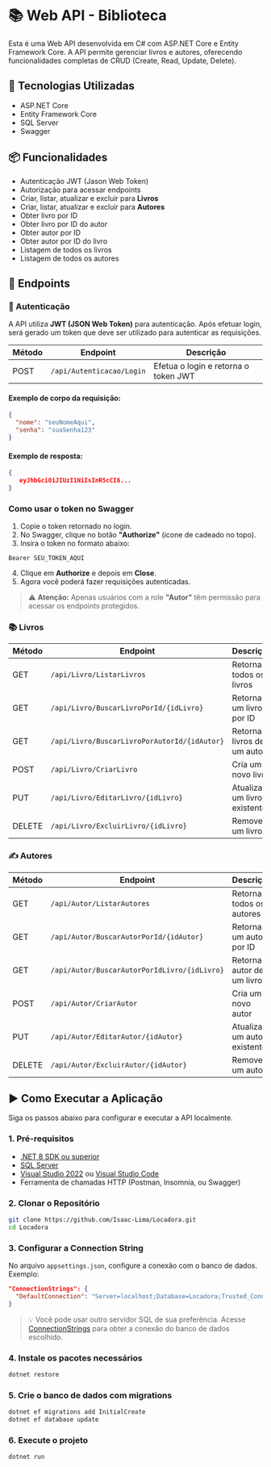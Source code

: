 # 📚 Web API - Biblioteca

Esta é uma Web API desenvolvida em C# com ASP.NET Core e Entity Framework Core. A API permite gerenciar livros e autores, oferecendo funcionalidades completas de CRUD (Create, Read, Update, Delete).

## 🚀 Tecnologias Utilizadas

- ASP.NET Core
- Entity Framework Core
- SQL Server
- Swagger

## 📦 Funcionalidades

- Autenticação JWT (Jason Web Token)
- Autorização para acessar endpoints
- Criar, listar, atualizar e excluir para **Livros**
- Criar, listar, atualizar e excluir para **Autores**
- Obter livro por ID
- Obter livro por ID do autor
- Obter autor por ID
- Obter autor por ID do livro
- Listagem de todos os livros
- Listagem de todos os autores

## 📁 Endpoints

### 🔐 Autenticação

A API utiliza **JWT (JSON Web Token)** para autenticação. Após efetuar login, será gerado um token que deve ser utilizado para autenticar as requisições.

| Método | Endpoint                                  | Descrição                         |
|--------|-------------------------------------------|-----------------------------------|
| POST    | `/api/Autenticacao/Login`                       | Efetua o login e retorna o token JWT           |

#### Exemplo de corpo da requisição:

```json
{
  "nome": "seuNomeAqui",
  "senha": "suaSenha123"
}
```

#### Exemplo de resposta:

```json
{
   eyJhbGciOiJIUzI1NiIsInR5cCI6...
}
```

### Como usar o token no Swagger

1. Copie o token retornado no login.
2. No Swagger, clique no botão **"Authorize"** (ícone de cadeado no topo).
3. Insira o token no formato abaixo:

```
Bearer SEU_TOKEN_AQUI
```

4. Clique em **Authorize** e depois em **Close**.
5. Agora você poderá fazer requisições autenticadas.

> ⚠️ **Atenção:** Apenas usuários com a role **"Autor"** têm permissão para acessar os endpoints protegidos.

### 📚 Livros

| Método | Endpoint                                  | Descrição                         |
|--------|-------------------------------------------|-----------------------------------|
| GET    | `/api/Livro/ListarLivros`                       | Retorna todos os livros           |
| GET    | `/api/Livro/BuscarLivroPorId/{idLivro}`         | Retorna um livro por ID           |
| GET    | `/api/Livro/BuscarLivroPorAutorId/{idAutor}`    | Retorna livros de um autor        |
| POST   | `/api/Livro/CriarLivro`                         | Cria um novo livro                |
| PUT    | `/api/Livro/EditarLivro/{idLivro}`              | Atualiza um livro existente       |
| DELETE | `/api/Livro/ExcluirLivro/{idLivro}`             | Remove um livro                   |

### ✍️ Autores

| Método | Endpoint                                      | Descrição                            |
|--------|-----------------------------------------------|----------------------------------------|
| GET    | `/api/Autor/ListarAutores`                          | Retorna todos os autores               |
| GET    | `/api/Autor/BuscarAutorPorId/{idAutor}`             | Retorna um autor por ID                |
| GET    | `/api/Autor/BuscarAutorPorIdLivro/{idLivro}`        | Retorna o autor de um livro            |
| POST   | `/api/Autor/CriarAutor`                             | Cria um novo autor                     |
| PUT    | `/api/Autor/EditarAutor/{idAutor}`                  | Atualiza um autor existente            |
| DELETE | `/api/Autor/ExcluirAutor/{idAutor}`                 | Remove um autor                        |


## ▶️ Como Executar a Aplicação

Siga os passos abaixo para configurar e executar a API localmente.

### 1. Pré-requisitos

* [.NET 8 SDK ou superior](https://dotnet.microsoft.com/download)
* [SQL Server](https://www.microsoft.com/pt-br/sql-server/sql-server-downloads)
* [Visual Studio 2022](https://visualstudio.microsoft.com/) ou [Visual Studio Code](https://code.visualstudio.com/)
* Ferramenta de chamadas HTTP (Postman, Insomnia, ou Swagger)

### 2. Clonar o Repositório

```bash
git clone https://github.com/Isaac-Lima/Locadora.git
cd Locadora
```

### 3. Configurar a Connection String

No arquivo `appsettings.json`, configure a conexão com o banco de dados. Exemplo:

```json
"ConnectionStrings": {
  "DefaultConnection": "Server=localhost;Database=Locadora;Trusted_Connection=True;"
}
```

> 💡 Você pode usar  outro servidor SQL de sua preferência. Acesse [ConnectionStrings](https://www.connectionstrings.com/) para obter a conexão do banco de dados escolhido. 

### 4. Instale os pacotes necessários

```bash
dotnet restore
```

### 5. Crie o banco de dados com migrations

```bash
dotnet ef migrations add InitialCreate
dotnet ef database update
```

### 6. Execute o projeto

```bash
dotnet run



